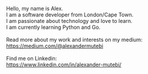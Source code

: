 Hello, my name is Alex. <br>
I am a software developer from London/Cape Town.<br>
I am passionate about technology and love to learn. <br>
I am currently learning Python and Go. <br>
<br>
Read more about my work and interests on my medium:<br>
https://medium.com/@alexandermutebi<br>
<br>
Find me on Linkedin:<br>
https://www.linkedin.com/in/alexander-mutebi/<br>
<br>


<!---
mewteebee/mewteebee is a ✨ special ✨ repository because its `README.md` (this file) appears on your GitHub profile.
You can click the Preview link to take a look at your changes.
--->
